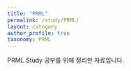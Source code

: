 ```yaml
---
title: "PRML"
permalink: /study/PRML/
layout: category
author_profile: true
taxonomy: PRML
---
```


PRML Study 공부를 위해 정리한 자료입니다.